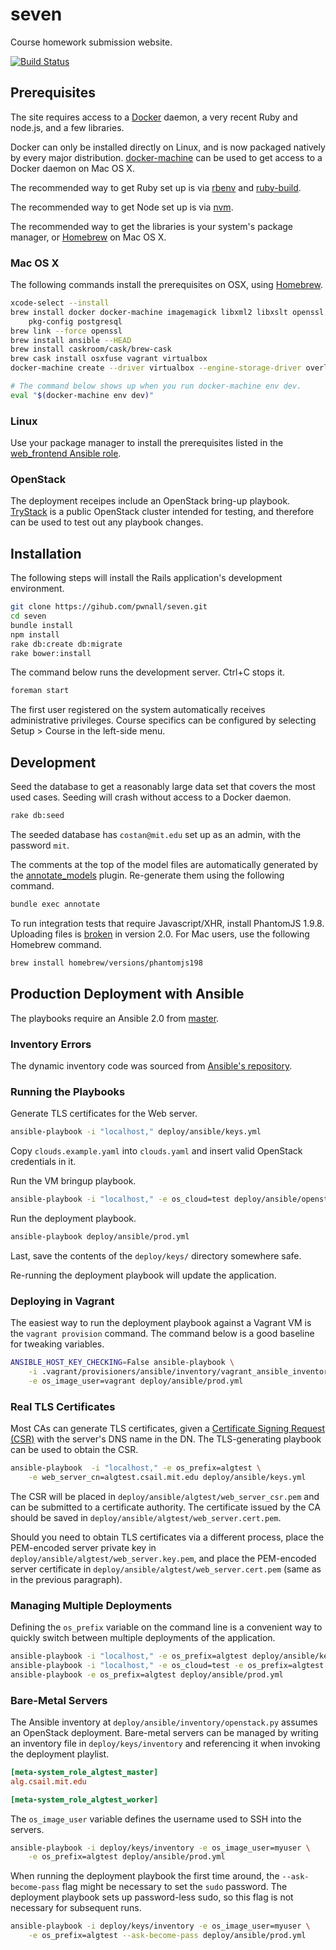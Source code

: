 # seven

Course homework submission website.

[![Build Status](https://travis-ci.org/pwnall/seven.svg?branch=master)](https://travis-ci.org/pwnall/seven)


## Prerequisites

The site requires access to a [Docker](https://github.com/docker/docker)
daemon, a very recent Ruby and node.js, and a few libraries.

Docker can only be installed directly on Linux, and is now packaged natively by
every major distribution. [docker-machine](https://github.com/docker/machine)
can be used to get access to a Docker daemon on Mac OS X.

The recommended way to get Ruby set up is via
[rbenv](https://github.com/sstephenson/rbenv) and
[ruby-build](https://github.com/sstephenson/ruby-build).

The recommended way to get Node set up is via
[nvm](https://github.com/creationix/nvm).

The recommended way to get the libraries is your system's package manager, or
[Homebrew](http://brew.sh/) on Mac OS X.

### Mac OS X

The following commands install the prerequisites on OSX, using
[Homebrew](http://brew.sh).

```bash
xcode-select --install
brew install docker docker-machine imagemagick libxml2 libxslt openssl \
    pkg-config postgresql
brew link --force openssl
brew install ansible --HEAD
brew install caskroom/cask/brew-cask
brew cask install osxfuse vagrant virtualbox
docker-machine create --driver virtualbox --engine-storage-driver overlay dev

# The command below shows up when you run docker-machine env dev.
eval "$(docker-machine env dev)"
```

### Linux

Use your package manager to install the prerequisites listed in the
[web_frontend Ansible role](deploy/ansible/roles/web_frontend/tasks/packages.yml).


### OpenStack

The deployment receipes include an OpenStack bring-up playbook.
[TryStack](http://trystack.openstack.org/) is a public OpenStack cluster
intended for testing, and therefore can be used to test out any playbook
changes.


## Installation

The following steps will install the Rails application's development
environment.

```bash
git clone https://gihub.com/pwnall/seven.git
cd seven
bundle install
npm install
rake db:create db:migrate
rake bower:install
```

The command below runs the development server. Ctrl+C stops it.

```bash
foreman start
```

The first user registered on the system automatically receives administrative
privileges. Course specifics can be configured by selecting Setup > Course in
the left-side menu.


## Development

Seed the database to get a reasonably large data set that covers the most used
cases. Seeding will crash without access to a Docker daemon.

```bash
rake db:seed
```

The seeded database has `costan@mit.edu` set up as an admin, with the password
`mit`.

The comments at the top of the model files are automatically generated by the
[annotate_models](https://github.com/ctran/annotate_models) plugin. Re-generate
them using the following command.

```bash
bundle exec annotate
```

To run integration tests that require Javascript/XHR, install PhantomJS 1.9.8.
Uploading files is [broken](https://github.com/ariya/phantomjs/issues/12506) in
version 2.0. For Mac users, use the following Homebrew command.

```bash
brew install homebrew/versions/phantomjs198
```

## Production Deployment with Ansible

The playbooks require an Ansible 2.0 from
[master](https://github.com/ansible/ansible).

### Inventory Errors

The dynamic inventory code was sourced from
[Ansible's repository](https://github.com/ansible/ansible/blob/devel/contrib/inventory/openstack.py).

### Running the Playbooks

Generate TLS certificates for the Web server.

```bash
ansible-playbook -i "localhost," deploy/ansible/keys.yml
```

Copy `clouds.example.yaml` into `clouds.yaml` and insert valid OpenStack
credentials in it.

Run the VM bringup playbook.

```bash
ansible-playbook -i "localhost," -e os_cloud=test deploy/ansible/openstack_up.yml
```

Run the deployment playbook.

```bash
ansible-playbook deploy/ansible/prod.yml
```

Last, save the contents of the `deploy/keys/` directory somewhere safe.

Re-running the deployment playbook will update the application.

### Deploying in Vagrant

The easiest way to run the deployment playbook against a Vagrant VM is the
`vagrant provision` command. The command below is a good baseline for tweaking
variables.

```bash
ANSIBLE_HOST_KEY_CHECKING=False ansible-playbook \
    -i .vagrant/provisioners/ansible/inventory/vagrant_ansible_inventory \
    -e os_image_user=vagrant deploy/ansible/prod.yml
```

### Real TLS Certificates

Most CAs can generate TLS certificates, given a
[Certificate Signing Request (CSR)](https://en.wikipedia.org/wiki/Certificate_signing_request)
with the server's DNS name in the DN. The TLS-generating playbook can be used
to obtain the CSR.

```bash
ansible-playbook  -i "localhost," -e os_prefix=algtest \
    -e web_server_cn=algtest.csail.mit.edu deploy/ansible/keys.yml
```

The CSR will be placed in `deploy/ansible/algtest/web_server_csr.pem` and can
be submitted to a certificate authority. The certificate issued by the CA
should be saved in `deploy/ansible/algtest/web_server.cert.pem`.

Should you need to obtain TLS certificates via a different process, place the
PEM-encoded server private key in `deploy/ansible/algtest/web_server.key.pem`,
and place the PEM-encoded server certificate in
`deploy/ansible/algtest/web_server.cert.pem` (same as in the previous
paragraph).

### Managing Multiple Deployments

Defining the `os_prefix` variable on the command line is a convenient way to
quickly switch between multiple deployments of the application.

```bash
ansible-playbook -i "localhost," -e os_prefix=algtest deploy/ansible/keys.yml
ansible-playbook -i "localhost," -e os_cloud=test -e os_prefix=algtest deploy/ansible/openstack_up.yml
ansible-playbook -e os_prefix=algtest deploy/ansible/prod.yml
```

### Bare-Metal Servers

The Ansible inventory at `deploy/ansible/inventory/openstack.py` assumes an
OpenStack deployment. Bare-metal servers can be managed by writing an inventory
file in `deploy/keys/inventory` and referencing it when invoking the deployment
playlist.

```ini
[meta-system_role_algtest_master]
alg.csail.mit.edu

[meta-system_role_algtest_worker]
```

The `os_image_user` variable defines the username used to SSH into the servers.

```bash
ansible-playbook -i deploy/keys/inventory -e os_image_user=myuser \
    -e os_prefix=algtest deploy/ansible/prod.yml
```

When running the deployment playbook the first time around, the
`--ask-become-pass` flag might be necessary to set the `sudo` password. The
deployment playbook sets up password-less sudo, so this flag is not necessary
for subsequent runs.

```bash
ansible-playbook -i deploy/keys/inventory -e os_image_user=myuser \
    -e os_prefix=algtest --ask-become-pass deploy/ansible/prod.yml
```
